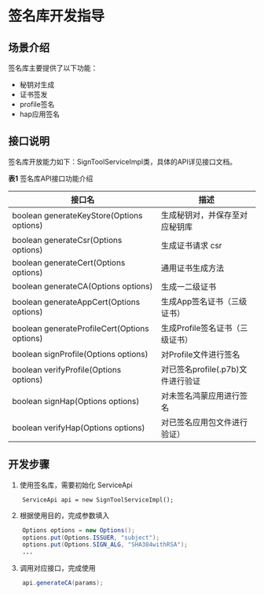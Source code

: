# 签名库开发指导


## 场景介绍
签名库主要提供了以下功能：
* 秘钥对生成
* 证书签发
* profile签名
* hap应用签名


## 接口说明


签名库开放能力如下：SignToolServiceImpl类，具体的API详见接口文档。

**表1**  签名库API接口功能介绍

| 接口名 | 描述 |
| -------- | -------- |
| boolean generateKeyStore(Options options) | 生成秘钥对，并保存至对应秘钥库 |
| boolean generateCsr(Options options) | 生成证书请求 csr |
| boolean generateCert(Options options) | 通用证书生成方法 |
| boolean generateCA(Options options) | 生成一二级证书 |
| boolean generateAppCert(Options options) | 生成App签名证书（三级证书） |
| boolean generateProfileCert(Options options) | 生成Profile签名证书（三级证书） |
| boolean signProfile(Options options) | 对Profile文件进行签名 |
| boolean verifyProfile(Options options) | 对已签名profile(.p7b)文件进行验证 |
| boolean signHap(Options options) | 对未签名鸿蒙应用进行签名 |
| boolean verifyHap(Options options) | 对已签名应用包文件进行验证） |


## 开发步骤

1. 使用签名库，需要初始化 ServiceApi
```
    ServiceApi api = new SignToolServiceImpl();
```
2. 根据使用目的，完成参数填入
```java
    Options options = new Options();
    options.put(Options.ISSUER, "subject");
    options.put(Options.SIGN_ALG, "SHA384withRSA");
    ...
```
3. 调用对应接口，完成使用
```java
    api.generateCA(params);
```

